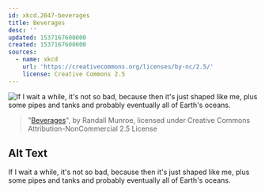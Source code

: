 ```yaml
---
id: xkcd.2047-beverages
title: Beverages
desc: ''
updated: 1537167600000
created: 1537167600000
sources:
  - name: xkcd
    url: 'https://creativecommons.org/licenses/by-nc/2.5/'
    license: Creative Commons 2.5
---
```

![If I wait a while, it's not so bad, because then it's just shaped like me, plus some pipes and tanks and probably eventually all of Earth's oceans.](https://imgs.xkcd.com/comics/beverages.png)
> "[Beverages](https://xkcd.com/2047/)", by Randall Munroe, licensed under Creative Commons Attribution-NonCommercial 2.5 License

## Alt Text
If I wait a while, it's not so bad, because then it's just shaped like me, plus some pipes and tanks and probably eventually all of Earth's oceans.
